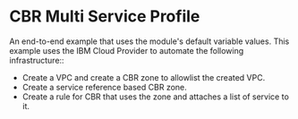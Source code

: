 # CBR Multi Service Profile

An end-to-end example that uses the module's default variable values. This example uses the IBM Cloud Provider to automate the following infrastructure::

 - Create a VPC and create a CBR zone to allowlist the created VPC.
 - Create a service reference based CBR zone.
 - Create a rule for CBR that uses the zone and attaches a list of service to it.
